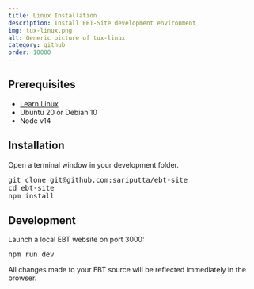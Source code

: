 ```yaml
---
title: Linux Installation
description: Install EBT-Site development environment
img: tux-linux.png
alt: Generic picture of tux-linux
category: github
order: 10000
---
```


## Prerequisites

* [Learn Linux](https://linuxjourney.com/)
* Ubuntu 20 or Debian 10 
* Node v14


## Installation
Open a terminal window in your development folder.
<pre>
git clone git@github.com:sariputta/ebt-site
cd ebt-site
npm install
</pre>

## Development
Launch a local EBT website on port 3000:
<pre>
npm run dev
</pre>

All changes made to your EBT source will
be reflected immediately in the browser.

